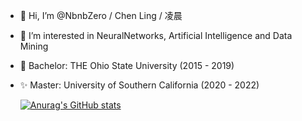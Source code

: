 - 👋 Hi, I’m @NbnbZero / Chen Ling / 凌晨
- 👀 I’m interested in NeuralNetworks, Artificial Intelligence and Data Mining
- 🌱 Bachelor: THE Ohio State University (2015 - 2019)
- ✨ Master: University of Southern California (2020 - 2022)

  [![Anurag's GitHub stats](https://github-readme-stats.vercel.app/api?username=NbnbZero&include_all_commits=true&count_private=true&show_icons=true&theme=dracula
)](https://github.com/NbnbZero/github-readme-stats)



<!---
NbnbZero/NbnbZero is a ✨ special ✨ repository because its `README.md` (this file) appears on your GitHub profile.
You can click the Preview link to take a look at your changes.
--->
